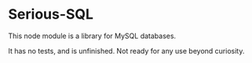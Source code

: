 # Serious-SQL

This node module is a library for MySQL databases.

It has no tests, and is unfinished. Not ready for any use beyond curiosity.